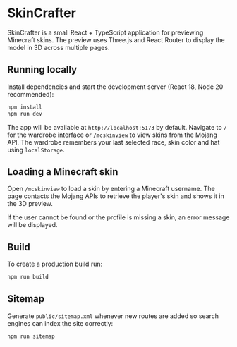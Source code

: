 # SkinCrafter

SkinCrafter is a small React + TypeScript application for previewing Minecraft skins. The preview uses Three.js and React Router to display the model in 3D across multiple pages.

## Running locally

Install dependencies and start the development server (React 18, Node 20 recommended):

```bash
npm install
npm run dev
```

The app will be available at `http://localhost:5173` by default.
Navigate to `/` for the wardrobe interface or `/mcskinview` to view skins from the Mojang API.
The wardrobe remembers your last selected race, skin color and hat using `localStorage`.

## Loading a Minecraft skin

Open `/mcskinview` to load a skin by entering a Minecraft username. The page contacts the Mojang APIs to retrieve the player's skin and shows it in the 3D preview.

If the user cannot be found or the profile is missing a skin, an error message will be displayed.

## Build

To create a production build run:

```bash
npm run build
```

## Sitemap

Generate `public/sitemap.xml` whenever new routes are added so search engines can
index the site correctly:

```bash
npm run sitemap
```
